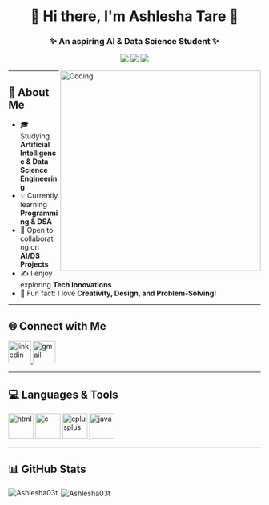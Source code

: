 <h1 align="center">🌸 Hi there, I'm Ashlesha Tare 🌸</h1>
<h3 align="center">✨ An aspiring AI & Data Science Student ✨</h3>

<p align="center">
  <img src="https://img.shields.io/badge/Artificial%20Intelligence-Passionate-pink?style=for-the-badge&logo=python" />
  <img src="https://img.shields.io/badge/Data%20Science-Explorer-purple?style=for-the-badge&logo=databricks" />
  <img src="https://img.shields.io/badge/Lifelong%20Learner-Growing-blueviolet?style=for-the-badge&logo=readthedocs" />
</p>

<img align="right" alt="Coding" width="400" src="https://miro.medium.com/max/680/0*7Q3yvSIv_t0ioJ-Z.gif"/>
 
---

## 🌷 About Me  
- 🎓 Studying **Artificial Intelligence & Data Science Engineering**  
- 💡 Currently learning **Programming & DSA**  
- 🤝 Open to collaborating on **AI/DS Projects**  
- ✍️ I enjoy exploring **Tech Innovations**  
- 🌸 Fun fact: I love **Creativity, Design, and Problem-Solving!**  

---

## 🌐 Connect with Me  
<p align="left">
  <a href="https://www.linkedin.com/in/ashlesha-tare03" target="_blank">
    <img src="https://skillicons.dev/icons?i=linkedin&theme=light" alt="linkedin" height="45"/>
  </a>
  <a href="mailto:ashleshatare68@gmail.com">
    <img src="https://skillicons.dev/icons?i=gmail&theme=light" alt="gmail" height="45"/>
  </a>
</p>

---

## 💻 Languages & Tools  
<p align="left">

  <!-- HTML -->
  <a href="https://www.w3.org/html" target="_blank" rel="noreferrer">
    <img src="https://skillicons.dev/icons?i=html&theme=dark" height="50" alt="html"/>
  </a>

  <!-- C -->
  <a href="https://www.learn-c.org/" target="_blank" rel="noreferrer">
    <img src="https://skillicons.dev/icons?i=c&theme=dark" height="50" alt="c"/>
  </a>

  <!-- C++ -->
  <a href="https://www.w3schools.com/cpp/" target="_blank" rel="noreferrer">
    <img src="https://skillicons.dev/icons?i=cpp&theme=dark" height="50" alt="cplusplus"/>
  </a>

  <!-- Java -->
  <a href="https://www.java.com/" target="_blank" rel="noreferrer">
    <img src="https://skillicons.dev/icons?i=java&theme=dark" height="50" alt="java"/>
  </a>

</p>


---

## 📊 GitHub Stats  
<p>
  <img align="left" src="https://github-readme-stats.vercel.app/api/top-langs?username=Ashlesha03t&show_icons=true&locale=en&layout=compact" alt="Ashlesha03t" />
</p>


<p>&nbsp;<img align="center" src="https://github-readme-stats.vercel.app/api?username=Ashlesha03t&show_icons=true&locale=en" alt="Ashlesha03t" /></p>


<!-- <p>
  <img align="center" src="https://github-readme-streak-stats.herokuapp.com/?user=Ashlesha03t" alt="Ashlesha03t" />
</p>
-->
